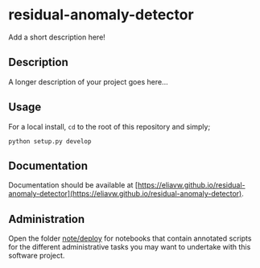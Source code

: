 # residual-anomaly-detector

Add a short description here!

## Description

A longer description of your project goes here...

## Usage

For a local install, `cd` to the root of this repository and simply; 

```
python setup.py develop
```

## Documentation

Documentation should be available at [https://eliavw.github.io/residual-anomaly-detector](https://eliavw.github.io/residual-anomaly-detector).

## Administration

Open the folder [note/deploy](./note/deploy) for notebooks that contain annotated scripts for the different administrative tasks you may want to undertake with this software project.
